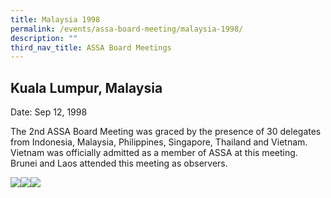 ```yaml
---
title: Malaysia 1998
permalink: /events/assa-board-meeting/malaysia-1998/
description: ""
third_nav_title: ASSA Board Meetings
---
```

## Kuala Lumpur, Malaysia
Date: Sep 12, 1998


The 2nd ASSA Board Meeting was graced by the presence of 30 delegates from Indonesia, Malaysia, Philippines, Singapore, Thailand and Vietnam. Vietnam was officially admitted as a member of ASSA at this meeting. Brunei and Laos attended this meeting as observers.

![](/images/Board%20Meeting/Malaysia%201998/Malaysia-1999-1.png)![](/images/Board%20Meeting/Malaysia%201998/Malaysia-1999-2.png)![](/images/Board%20Meeting/Malaysia%201998/Malaysia-1999-3.png)